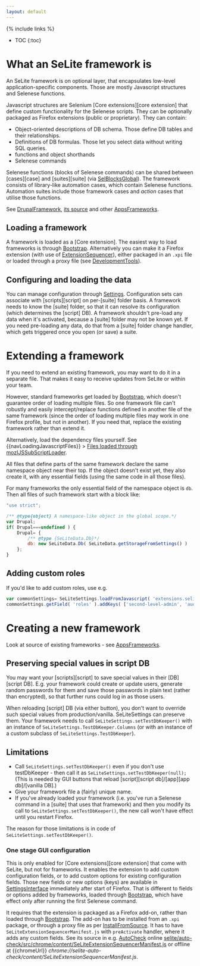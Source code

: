 ```yaml
---
layout: default
---
```

{% include links %}
* TOC
{:toc}

# What an SeLite framework is
An SeLite framework is on optional layer, that encapsulates low-level application-specific components. Those are mostly Javascript structures and Selenese functions.

Javascript structures are Selenium [Core extensions][core extension] that define custom functionality for the Selenese scripts. They can be optionally packaged as Firefox extensions (public or proprietary). They can contain:

  * Object-oriented descriptions of DB schema. Those define DB tables and their relationships.
  * Definitions of DB formulas. Those let you select data without writing SQL queries.
  * functions and object shorthands
  * Selenese commands


Selenese functions (blocks of Selenese commands) can be shared between [cases][case] and [suites][suite] (via [SelBlocksGlobal](SelBlocksGlobal)). The framework consists of library-like automation cases, which contain Selenese functions. Automation suites include those framework cases and _action_ cases that utilise those functions.

See [DrupalFramework](DrupalFramework), [its source](https://github.com/SeLite/SeLite/tree/master/drupal) and other [AppsFrameworks](AppsFrameworks).

## Loading a framework ##
A framework is loaded as a [Core extension]. The easiest way to load frameworks is through [Bootstrap](Bootstrap). Alternatively you can make it a Firefox extension (with use of [ExtensionSequencer](ExtensionSequencer)), either packaged in an `.xpi` file or loaded through a proxy file (see [DevelopmentTools](DevelopmentTools)).

## Configuring and loading the data ##
You can manage configuration through [Settings](Settings). Configuration sets can associate with [scripts][script] on per-[suite] folder basis. A framework needs to know the [suite] folder, so that it can resolve its configuration (which determines the [script] DB). A framework shouldn't pre-load any data when it's activated, because a [suite] folder may not be known yet. If you need pre-loading any data, do that from a [suite] folder change handler, which gets triggered once you open (or save) a suite.

# Extending a framework
If you need to extend an existing framework, you may want to do it in a separate file. That makes it easy to receive updates from SeLite or within your team.

However, standard frameworks get loaded by [Bootstrap](Bootstrap), which doesn't guarantee order of loading multiple files. So one framework file can't robustly and easily intercept/replace functions defined in another file of the same framework (since the order of loading multiple files may work in one Firefox profile, but not in another). If you need that, replace the existing framework rather than extend it.

Alternatively, load the dependency files yourself. See {{navLoadingJavascriptFiles}} > [Files loaded through mozIJSSubScriptLoader](JavascriptComplex#files-loaded-through-mozijssubscriptloader).

All files that define parts of the same framework declare the same namespace object near their top. If the object doesn't exist yet, they also create it, with any essential fields (using the same code in all those files).

For many frameworks the only essential field of the namespace object is `db`. Then all files of such framework start with a block like:

```javascript
"use strict";

/** @type{object} A namespace-like object in the global scope.*/
var Drupal;
if( Drupal===undefined ) {
    Drupal= {
        /** @type {SeLiteData.Db}*/
        db: new SeLiteData.Db( SeLiteData.getStorageFromSettings() )
    };
}
```

## Adding custom roles ##
If you'd like to add custom roles, use e.g.

```javascript
var commonSettings= SeLiteSettings.loadFromJavascript( 'extensions.selite-settings.common' );
commonSettings.getField( 'roles' ).addKeys( ['second-level-admin', 'auditor', 'contributor'] );
```

# Creating a new framework #
Look at source of existing frameworks - see [AppsFrameworks](AppsFrameworks).

## Preserving special values in script DB
You may want your [scripts][script] to save special values in their [DB][script DB]. E.g. your framework could create or update users, generate random passwords for them and save those passwords in plain text (rather than encrypted), so that further runs could log in as those users.

When reloading [script] DB (via either button), you don't want to override such special values from production/vanilla. SeLiteSettings can preserve them. Your framework needs to call `SeLiteSettings.setTestDbKeeper()` with an instance of `SeLiteSettings.TestDbKeeper.Columns` (or with an instance of a custom subclass of `SeLiteSettings.TestDbKeeper`).

## Limitations ##
  * Call `SeLiteSettings.setTestDbKeeper()` even if you don't use testDbKeeper - then call it as `SeLiteSettings.setTestDbKeeper(null);` (This is needed by GUI buttons that reload [script][script db]/[app][app db]/[vanilla DB].)
  * Give your framework file a (fairly) unique name.
  * If you've already loaded your framework (i.e. you've run a Selenese command in a [suite] that uses that framework) and then you modify its call to `SeLiteSettings.setTestDbKeeper()`, the new call won't have effect until you restart Firefox.

The reason for those limitations is in code of `SeLiteSettings.setTestDbKeeper()`.

### One stage GUI configuration ###
<a href='Hidden comment: @TODO move to a page on its own: CreateExtensions '></a>This is only enabled for [Core extensions][core extension] that come with SeLite, but not for frameworks. It enables the extension to add custom configuration fields, or to add custom options for existing configuration fields. Those new fields or new options (keys) are available in [SettingsInterface](SettingsInterface) immediately after start of Firefox. That is different to fields or options added by frameworks, loaded through [Bootstrap](Bootstrap), which have effect only after running the first Selenese command.

It requires that the extension is packaged as a Firefox add-on, rather than loaded through [Bootstrap](Bootstrap). The add-on has to be installed from an `.xpi` package, or through a proxy file as per [InstallFromSource](InstallFromSource). It has to have `SeLiteExtensionSequencerManifest.js` with `preActivate` handler, where it adds any custom fields. See its source in e.g. [AutoCheck](AutoCheck) online [selite/auto-check/src/chrome/content/SeLiteExtensionSequencerManifest.js](https://github.com/selite/selite/blob/master/auto-check/src/chrome/content/SeLiteExtensionSequencerManifest.js) or offline at {{chromeUrl}} _chrome://selite-auto-check/content/SeLiteExtensionSequencerManifest.js_.